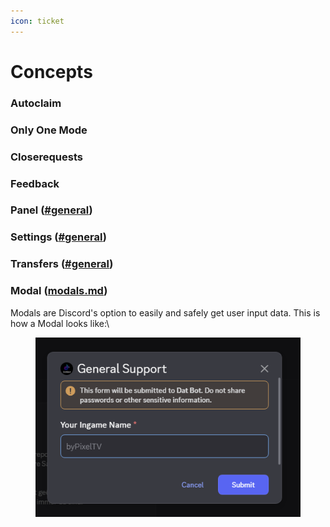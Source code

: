 ```yaml
---
icon: ticket
---
```


# Concepts

### Autoclaim

### Only One Mode

### Closerequests

### Feedback

### Panel ([#general](panels.md#general "mention"))

### Settings ([#general](settings.md#general "mention"))

### Transfers ([#general](transfers.md#general "mention"))

### Modal ([modals.md](modals.md "mention"))

Modals are Discord's option to easily and safely get user input data. This is how a Modal looks like:\


<figure><img src="../../../.gitbook/assets/grafik (8).png" alt=""><figcaption></figcaption></figure>
